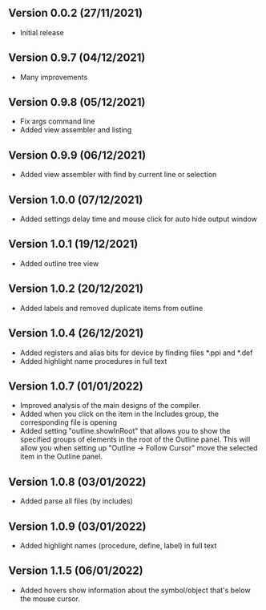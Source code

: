 
## Version 0.0.2 (27/11/2021)
- Initial release

## Version 0.9.7 (04/12/2021)
- Many improvements

## Version 0.9.8 (05/12/2021)
- Fix args command line
- Added view assembler and listing

## Version 0.9.9 (06/12/2021)
- Added view assembler with find by current line or selection

## Version 1.0.0 (07/12/2021)
- Added settings delay time and mouse click for auto hide output window

## Version 1.0.1 (19/12/2021)
- Added outline tree view

## Version 1.0.2 (20/12/2021)
- Added labels and removed duplicate items from outline

## Version 1.0.4 (26/12/2021)
- Added registers and alias bits for device by finding files *.ppi and *.def
- Added highlight name procedures in full text

## Version 1.0.7 (01/01/2022)
- Improved analysis of the main designs of the compiler.
- Added when you click on the item in the Includes group, the corresponding file is opening
- Added setting "outline.showInRoot" that allows you to show the specified groups of elements 
  in the root of the Outline panel. This will allow you when setting up "Outline -> Follow Cursor" 
  move the selected item in the Outline panel.
  
## Version 1.0.8 (03/01/2022)
- Added parse all files (by includes)

## Version 1.0.9 (03/01/2022)
- Added highlight names (procedure, define, label) in full text

## Version 1.1.5 (06/01/2022)
- Added hovers show information about the symbol/object that's below the mouse cursor.